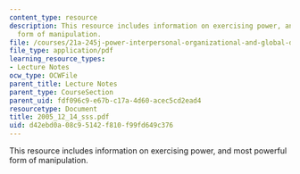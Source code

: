 ```yaml
---
content_type: resource
description: This resource includes information on exercising power, and most powerful
  form of manipulation.
file: /courses/21a-245j-power-interpersonal-organizational-and-global-dimensions-fall-2005/d42ebd0a08c95142f810f99fd649c376_2005_12_14_sss.pdf
file_type: application/pdf
learning_resource_types:
- Lecture Notes
ocw_type: OCWFile
parent_title: Lecture Notes
parent_type: CourseSection
parent_uid: fdf096c9-e67b-c17a-4d60-acec5cd2ead4
resourcetype: Document
title: 2005_12_14_sss.pdf
uid: d42ebd0a-08c9-5142-f810-f99fd649c376
---
```

This resource includes information on exercising power, and most powerful form of manipulation.

